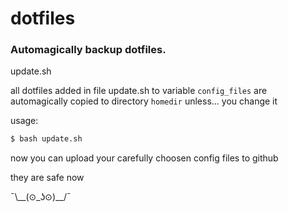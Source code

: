 # dotfiles


### Automagically backup dotfiles.

update.sh

all dotfiles added in file update.sh to variable `config_files` are automagically copied to directory `homedir` unless... you change it

usage:

```markdown
$ bash update.sh
```

now you can upload your carefully choosen config files to github

they are safe now

¯\\\_\_\(⊙_ʖ⊙\)\_\_/¯

